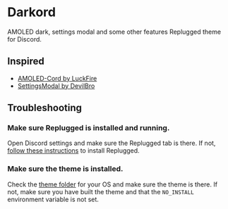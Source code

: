 # Darkord
AMOLED dark, settings modal and some other features Replugged theme for Discord. 

## Inspired
- [AMOLED-Cord by LuckFire](https://betterdiscord.app/theme/AMOLED-Cord)
- [SettingsModal by DevilBro](https://betterdiscord.app/theme/AMOLED-Cord)

## Troubleshooting

### Make sure Replugged is installed and running.

Open Discord settings and make sure the Replugged tab is there. If not,
[follow these instructions](https://github.com/replugged-org/replugged#installation) to install
Replugged.

### Make sure the theme is installed.

Check the [theme folder](https://github.com/replugged-org/replugged#installing-plugins-and-themes)
for your OS and make sure the theme is there. If not, make sure you have built the theme and that
the `NO_INSTALL` environment variable is not set.  
